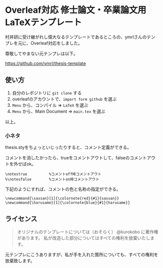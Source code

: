 # Overleaf対応 修士論文・卒業論文用LaTeXテンプレート

村井研に受け継がれし偉大なるテンプレートであるところの、ymrlさんのテンプレを元に、Overleaf対応をしました。

尊敬してやまない元テンプレは以下。

https://github.com/ymrl/thesis-template

## 使い方
1. 自分のレポジトリに `git clone` する
2. overleafのアカウントで、`import form github` を選ぶ
3. `Menu` から、コンパイル => `LaTeX` を選ぶ
4. `Menu` から、Main Document => `main.tex` を選ぶ

以上。

### 小ネタ
thesis.styをちょっといじったりすると、コメント定義ができる。

コメントを消したかったら、trueをコメントアウトして、falseのコメントアウトを外せばok。
```
\notestrue          %コメントoff時コメントアウト
%\notesfalse        %コメントon時コメントアウト
```

下記のようにすれば、コメントの色と名称の指定ができる。
```
\newcommand{\sassan}[1]{\colornote{red}{#1}{sassan}}
\newcommand{\harusame}[1]{\colornote{blue}{#1}{harusame}}
```

## ライセンス
>オリジナルのテンプレートについては（おそらく） @kurokobo に著作権があります。
>私が改造した部分についてはすべての権利を放棄いたします。

元テンプレにこうありますが、私が手を入れた箇所についても、すべての権利を放棄致します。
